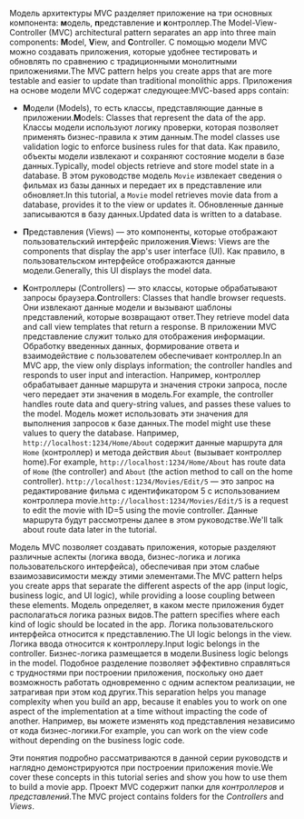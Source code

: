 <span data-ttu-id="37e69-101">Модель архитектуры MVC разделяет приложение на три основных компонента: **м**одель, **п**редставление и **к**онтроллер.</span><span class="sxs-lookup"><span data-stu-id="37e69-101">The Model-View-Controller (MVC) architectural pattern separates an app into three main components: **M**odel, **V**iew, and **C**ontroller.</span></span> <span data-ttu-id="37e69-102">С помощью модели MVC можно создавать приложения, которые удобнее тестировать и обновлять по сравнению с традиционными монолитными приложениями.</span><span class="sxs-lookup"><span data-stu-id="37e69-102">The MVC pattern helps you create apps that are more testable and easier to update than traditional monolithic apps.</span></span> <span data-ttu-id="37e69-103">Приложения на основе модели MVC содержат следующее:</span><span class="sxs-lookup"><span data-stu-id="37e69-103">MVC-based apps contain:</span></span>

* <span data-ttu-id="37e69-104">**М**одели (Models), то есть классы, представляющие данные в приложении.</span><span class="sxs-lookup"><span data-stu-id="37e69-104">**M**odels: Classes that represent the data of the app.</span></span> <span data-ttu-id="37e69-105">Классы модели используют логику проверки, которая позволяет применять бизнес-правила к этим данным.</span><span class="sxs-lookup"><span data-stu-id="37e69-105">The model classes use validation logic to enforce business rules for that data.</span></span> <span data-ttu-id="37e69-106">Как правило, объекты модели извлекают и сохраняют состояние модели в базе данных.</span><span class="sxs-lookup"><span data-stu-id="37e69-106">Typically, model objects retrieve and store model state in a database.</span></span> <span data-ttu-id="37e69-107">В этом руководстве модель `Movie` извлекает сведения о фильмах из базы данных и передает их в представление или обновляет.</span><span class="sxs-lookup"><span data-stu-id="37e69-107">In this tutorial, a `Movie` model retrieves movie data from a database, provides it to the view or updates it.</span></span> <span data-ttu-id="37e69-108">Обновленные данные записываются в базу данных.</span><span class="sxs-lookup"><span data-stu-id="37e69-108">Updated data is written to a database.</span></span>

* <span data-ttu-id="37e69-109">**П**редставления (Views) — это компоненты, которые отображают пользовательский интерфейс приложения.</span><span class="sxs-lookup"><span data-stu-id="37e69-109">**V**iews: Views are the components that display the app's user interface (UI).</span></span> <span data-ttu-id="37e69-110">Как правило, в пользовательском интерфейсе отображаются данные модели.</span><span class="sxs-lookup"><span data-stu-id="37e69-110">Generally, this UI displays the model data.</span></span>

* <span data-ttu-id="37e69-111">**К**онтроллеры (Controllers) — это классы, которые обрабатывают запросы браузера.</span><span class="sxs-lookup"><span data-stu-id="37e69-111">**C**ontrollers: Classes that handle browser requests.</span></span> <span data-ttu-id="37e69-112">Они извлекают данные модели и вызывают шаблоны представлений, которые возвращают ответ.</span><span class="sxs-lookup"><span data-stu-id="37e69-112">They retrieve model data and call view templates that return a response.</span></span> <span data-ttu-id="37e69-113">В приложении MVC представление служит только для отображения информации. Обработку введенных данных, формирование ответа и взаимодействие с пользователем обеспечивает контроллер.</span><span class="sxs-lookup"><span data-stu-id="37e69-113">In an MVC app, the view only displays information; the controller handles and responds to user input and interaction.</span></span> <span data-ttu-id="37e69-114">Например, контроллер обрабатывает данные маршрута и значения строки запроса, после чего передает эти значения в модель.</span><span class="sxs-lookup"><span data-stu-id="37e69-114">For example, the controller handles route data and query-string values, and passes these values to the model.</span></span> <span data-ttu-id="37e69-115">Модель может использовать эти значения для выполнения запросов к базе данных.</span><span class="sxs-lookup"><span data-stu-id="37e69-115">The model might use these values to query the database.</span></span> <span data-ttu-id="37e69-116">Например, `http://localhost:1234/Home/About` содержит данные маршрута для `Home` (контроллер) и метода действия `About` (вызывает контроллер home).</span><span class="sxs-lookup"><span data-stu-id="37e69-116">For example, `http://localhost:1234/Home/About` has route data of `Home` (the controller) and `About` (the action method to call on the home controller).</span></span> <span data-ttu-id="37e69-117">`http://localhost:1234/Movies/Edit/5` — это запрос на редактирование фильма с идентификатором 5 с использованием контроллера movie.</span><span class="sxs-lookup"><span data-stu-id="37e69-117">`http://localhost:1234/Movies/Edit/5` is a request to edit the movie with ID=5 using the movie controller.</span></span>  <span data-ttu-id="37e69-118">Данные маршрута будут рассмотрены далее в этом руководстве.</span><span class="sxs-lookup"><span data-stu-id="37e69-118">We'll talk about route data later in the tutorial.</span></span>

<span data-ttu-id="37e69-119">Модель MVC позволяет создавать приложения, которые разделяют различные аспекты (логика ввода, бизнес-логика и логика пользовательского интерфейса), обеспечивая при этом слабые взаимозависимости между этими элементами.</span><span class="sxs-lookup"><span data-stu-id="37e69-119">The MVC pattern helps you create apps that separate the different aspects of the app (input logic, business logic, and UI logic), while providing a loose coupling between these elements.</span></span> <span data-ttu-id="37e69-120">Модель определяет, в каком месте приложения будет располагаться логика разных видов.</span><span class="sxs-lookup"><span data-stu-id="37e69-120">The pattern specifies where each kind of logic should be located in the app.</span></span> <span data-ttu-id="37e69-121">Логика пользовательского интерфейса относится к представлению.</span><span class="sxs-lookup"><span data-stu-id="37e69-121">The UI logic belongs in the view.</span></span> <span data-ttu-id="37e69-122">Логика ввода относится к контроллеру.</span><span class="sxs-lookup"><span data-stu-id="37e69-122">Input logic belongs in the controller.</span></span> <span data-ttu-id="37e69-123">Бизнес-логика размещается в модели.</span><span class="sxs-lookup"><span data-stu-id="37e69-123">Business logic belongs in the model.</span></span> <span data-ttu-id="37e69-124">Подобное разделение позволяет эффективно справляться с трудностями при построении приложения, поскольку оно дает возможность работать одновременно с одним аспектом реализации, не затрагивая при этом код других.</span><span class="sxs-lookup"><span data-stu-id="37e69-124">This separation helps you manage complexity when you build an app, because it enables you to work on one aspect of the implementation at a time without impacting the code of another.</span></span> <span data-ttu-id="37e69-125">Например, вы можете изменять код представления независимо от кода бизнес-логики.</span><span class="sxs-lookup"><span data-stu-id="37e69-125">For example, you can work on the view code without depending on the business logic code.</span></span>

<span data-ttu-id="37e69-126">Эти понятия подробно рассматриваются в данной серии руководств и наглядно демонстрируются при построении приложения movie.</span><span class="sxs-lookup"><span data-stu-id="37e69-126">We cover these concepts in this tutorial series and show you how to use them to build a movie app.</span></span> <span data-ttu-id="37e69-127">Проект MVC содержит папки для *контроллеров* и *представлений*.</span><span class="sxs-lookup"><span data-stu-id="37e69-127">The MVC project contains folders for the *Controllers* and *Views*.</span></span>
